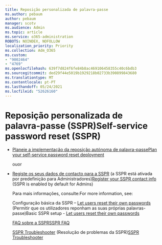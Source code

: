 ```yaml
---
title: Reposição personalizada de palavra-passe
ms.author: pebaum
author: pebaum
manager: scotv
ms.audience: Admin
ms.topic: article
ms.service: o365-administration
ROBOTS: NOINDEX, NOFOLLOW
localization_priority: Priority
ms.collection: Adm_O365
ms.custom:
- "9002464"
- "4769"
ms.openlocfilehash: 639f7d824f6fe84b8ac469106458355c40c6bdb3
ms.sourcegitcommit: ded29f44e5019b1929218b02733b390899843680
ms.translationtype: MT
ms.contentlocale: pt-PT
ms.lasthandoff: 05/24/2021
ms.locfileid: "52626160"
---
```

# <a name="self-service-password-reset-sspr"></a><span data-ttu-id="2064f-102">Reposição personalizada de palavra-passe (SSPR)</span><span class="sxs-lookup"><span data-stu-id="2064f-102">Self-service password reset (SSPR)</span></span>

- [<span data-ttu-id="2064f-103">Planeie a implementação da reposição autónoma de palavra-passe</span><span class="sxs-lookup"><span data-stu-id="2064f-103">Plan your self-service password reset deployment</span></span>](https://go.microsoft.com/fwlink/?linkid=2142944)  

    <span data-ttu-id="2064f-104">ou</span><span class="sxs-lookup"><span data-stu-id="2064f-104">or</span></span>
- <span data-ttu-id="2064f-105">[Registe os seus dados de contacto para a SSPR](https://mysignins.microsoft.com/security-info) (a SSPR está ativada por predefinição para Administradores)</span><span class="sxs-lookup"><span data-stu-id="2064f-105">[Register your SSPR contact info](https://mysignins.microsoft.com/security-info) (SSPR is enabled by default for Admins)</span></span>

    <span data-ttu-id="2064f-106">Para mais informações, consulte:</span><span class="sxs-lookup"><span data-stu-id="2064f-106">For more information, see:</span></span>

    <span data-ttu-id="2064f-107">Configuração básica da SSPR – [Let users reset their own passwords](/microsoft-365/admin/add-users/let-users-reset-passwords) (Permitir que os utilizadores reponham as suas próprias palavras-passe)</span><span class="sxs-lookup"><span data-stu-id="2064f-107">Basic SSPR setup - [Let users reset their own passwords](/microsoft-365/admin/add-users/let-users-reset-passwords)</span></span>

    [<span data-ttu-id="2064f-108">FAQ sobre a SSPR</span><span class="sxs-lookup"><span data-stu-id="2064f-108">SSPR FAQ</span></span>](/azure/active-directory/authentication/active-directory-passwords-faq)

    <span data-ttu-id="2064f-109">[SSPR Troubleshooter](/azure/active-directory/authentication/active-directory-passwords-troubleshoot) (Resolução de problemas da SSPR)</span><span class="sxs-lookup"><span data-stu-id="2064f-109">[SSPR Troubleshooter](/azure/active-directory/authentication/active-directory-passwords-troubleshoot)</span></span>
